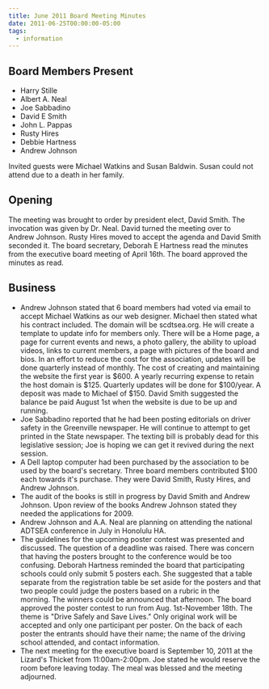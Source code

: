 ```yaml
---
title: June 2011 Board Meeting Minutes
date: 2011-06-25T00:00:00-05:00
tags:
  - information
---
```

## Board Members Present
* Harry Stille
* Albert A. Neal
* Joe Sabbadino
* David E Smith
* John L. Pappas
* Rusty Hires
* Debbie Hartness
* Andrew Johnson

Invited guests were Michael Watkins and Susan Baldwin. Susan could not attend due to a death in her family.

## Opening
The meeting was brought to order by president elect, David Smith. The invocation was given by Dr. Neal. David turned the meeting over to Andrew Johnson. Rusty Hires moved to accept the agenda and David Smith seconded it. The board secretary, Deborah E Hartness read the minutes from the executive board meeting of April 16th. The board approved the minutes as read.

## Business
* Andrew Johnson stated that 6 board members had voted via email to accept Michael Watkins as our web designer. Michael then stated what his contract included. The domain will be scdtsea.org. He will create a template to update info for members only. There will be a Home page, a page for current events and news, a photo gallery, the ability to upload videos, links to current members, a page with pictures of the board and bios. In an effort to reduce the cost for the association, updates will be done quarterly instead of monthly. The cost of creating and maintaining the website the first year is $600. A yearly recurring expense to retain the host domain is $125. Quarterly updates will be done for $100/year. A deposit was made to Michael of $150. David Smith suggested the balance be paid August 1st when the website is due to be up and running. 
* Joe Sabbadino reported that he had been posting editorials on driver safety in the Greenville newspaper. He will continue to attempt to get printed in the State newspaper. The texting bill is probably dead for this legislative session; Joe is hoping we can get it revived during the next session.
* A Dell laptop computer had been purchased by the association to be used by the board's secretary. Three board members contributed $100 each towards it's purchase. They were David Smith, Rusty Hires, and Andrew Johnson.
* The audit of the books is still in progress by David Smith and Andrew Johnson. Upon review of the books Andrew Johnson stated they needed the applications for 2009.
* Andrew Johnson and A.A. Neal are planning on attending the national ADTSEA conference in July in Honolulu HA. 
* The guidelines for the upcoming poster contest was presented and discussed. The question of a deadline was raised. There was concern that having the posters brought to the conference would be too confusing. Deborah Hartness reminded the board that participating schools could only submit 5 posters each. She suggested that a table separate from the registration table be set aside for the posters and that two people could judge the posters based on a rubric in the morning. The winners could be announced that afternoon. The board approved the poster contest to run from Aug. 1st-November 18th. The theme is "Drive Safely and Save Lives." Only original work will be accepted and only one participant per poster. On the back of each poster the entrants should have their name; the name of the driving school attended, and contact information. 
* The next meeting for the executive board is September 10, 2011 at the Lizard's Thicket from 11:00am-2:00pm. Joe stated he would reserve the room before leaving today. The meal was blessed and the meeting adjourned.
